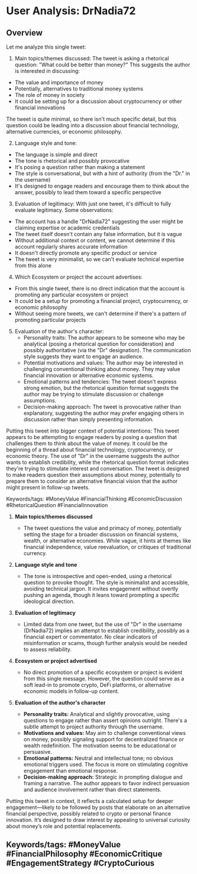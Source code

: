 # User Analysis: DrNadia72

## Overview

<think>
Let me analyze this single tweet:

1. Main topics/themes discussed:
The tweet is asking a rhetorical question: "What could be better than money?" This suggests the author is interested in discussing:
- The value and importance of money
- Potentially, alternatives to traditional money systems
- The role of money in society
- It could be setting up for a discussion about cryptocurrency or other financial innovations

The tweet is quite minimal, so there isn't much specific detail, but this question could be leading into a discussion about financial technology, alternative currencies, or economic philosophy.

2. Language style and tone:
- The language is simple and direct
- The tone is rhetorical and possibly provocative
- It's posing a question rather than making a statement
- The style is conversational, but with a hint of authority (from the "Dr." in the username)
- It's designed to engage readers and encourage them to think about the answer, possibly to lead them toward a specific perspective

3. Evaluation of legitimacy:
With just one tweet, it's difficult to fully evaluate legitimacy. Some observations:
- The account has a handle "DrNadia72" suggesting the user might be claiming expertise or academic credentials
- The tweet itself doesn't contain any false information, but it is vague
- Without additional context or content, we cannot determine if this account regularly shares accurate information
- It doesn't directly promote any specific product or service
- The tweet is very minimalist, so we can't evaluate technical expertise from this alone

4. Which Ecosystem or project the account advertises:
- From this single tweet, there is no direct indication that the account is promoting any particular ecosystem or project
- It could be a setup for promoting a financial project, cryptocurrency, or economic philosophy
- Without seeing more tweets, we can't determine if there's a pattern of promoting particular projects

5. Evaluation of the author's character:
   - Personality traits: The author appears to be someone who may be analytical (posing a rhetorical question for consideration) and possibly authoritative (via the "Dr" designation). The communication style suggests they want to engage an audience.
   - Potential motivations and values: The author may be interested in challenging conventional thinking about money. They may value financial innovation or alternative economic systems.
   - Emotional patterns and tendencies: The tweet doesn't express strong emotion, but the rhetorical question format suggests the author may be trying to stimulate discussion or challenge assumptions.
   - Decision-making approach: The tweet is provocative rather than explanatory, suggesting the author may prefer engaging others in discussion rather than simply presenting information.

Putting this tweet into bigger context of potential intentions:
This tweet appears to be attempting to engage readers by posing a question that challenges them to think about the value of money. It could be the beginning of a thread about financial technology, cryptocurrency, or economic theory. The use of "Dr" in the username suggests the author wants to establish credibility, while the rhetorical question format indicates they're trying to stimulate interest and conversation. The tweet is designed to make readers question their assumptions about money, potentially to prepare them to consider an alternative financial vision that the author might present in follow-up tweets.

Keywords/tags: #MoneyValue #FinancialThinking #EconomicDiscussion #RhetoricalQuestion #FinancialInnovation
</think>

1. **Main topics/themes discussed**  
   - The tweet questions the value and primacy of money, potentially setting the stage for a broader discussion on financial systems, wealth, or alternative economies. While vague, it hints at themes like financial independence, value reevaluation, or critiques of traditional currency.

2. **Language style and tone**  
   - The tone is introspective and open-ended, using a rhetorical question to provoke thought. The style is minimalist and accessible, avoiding technical jargon. It invites engagement without overtly pushing an agenda, though it leans toward prompting a specific ideological direction.

3. **Evaluation of legitimacy**  
   - Limited data from one tweet, but the use of "Dr" in the username (DrNadia72) implies an attempt to establish credibility, possibly as a financial expert or commentator. No clear indicators of misinformation or scams, though further analysis would be needed to assess reliability.

4. **Ecosystem or project advertised**  
   - No direct promotion of a specific ecosystem or project is evident from this single message. However, the question could serve as a soft lead-in to promote crypto, DeFi platforms, or alternative economic models in follow-up content.

5. **Evaluation of the author's character**  
   - **Personality traits:** Analytical and slightly provocative, using questions to engage rather than assert opinions outright. There's a subtle attempt to project authority through the username.  
   - **Motivations and values:** May aim to challenge conventional views on money, possibly signaling support for decentralized finance or wealth redefinition. The motivation seems to be educational or persuasive.  
   - **Emotional patterns:** Neutral and intellectual tone; no obvious emotional triggers used. The focus is more on stimulating cognitive engagement than emotional response.  
   - **Decision-making approach:** Strategic in prompting dialogue and framing a narrative. The author appears to favor indirect persuasion and audience involvement rather than direct statements.

Putting this tweet in context, it reflects a calculated setup for deeper engagement—likely to be followed by posts that elaborate on an alternative financial perspective, possibly related to crypto or personal finance innovation. It’s designed to draw interest by appealing to universal curiosity about money’s role and potential replacements.

**Keywords/tags:** #MoneyValue #FinancialPhilosophy #EconomicCritique #EngagementStrategy #CryptoCurious
---
